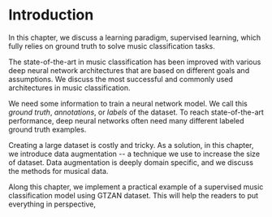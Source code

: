 # Introduction
In this chapter, we discuss a learning paradigm, supervised learning, which fully relies on ground truth to solve music classification tasks. 


The state-of-the-art in music classification has been improved with various deep neural network architectures that are based on different goals and assumptions. We discuss the most successful and commonly used architectures in music classification.

We need some information to train a neural network model. We call this *ground truth*, *annotations*, or *labels* of the dataset. To reach state-of-the-art performance, deep neural networks often need many different labeled ground truth examples. 

Creating a large dataset is costly and tricky. As a solution, in this chapter, we introduce data augmentation -- a technique we use to increase the size of dataset. Data augmentation is deeply domain specific, and we discuss the methods for musical data.

Along this chapter, we implement a practical example of a supervised music classification model using GTZAN dataset. This will help the readers to put everything in perspective, 
